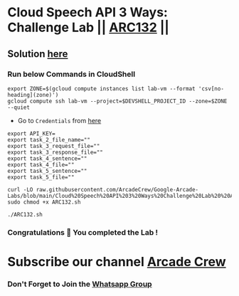 # Cloud Speech API 3 Ways: Challenge Lab || [ARC132](https://www.cloudskillsboost.google/focuses/67215?parent=catalog) ||

## Solution [here](https://youtu.be/iLn4-TvJXno)

### Run below Commands in CloudShell

```
export ZONE=$(gcloud compute instances list lab-vm --format 'csv[no-heading](zone)')
gcloud compute ssh lab-vm --project=$DEVSHELL_PROJECT_ID --zone=$ZONE --quiet
```

* Go to `Credentials` from [here](https://console.cloud.google.com/apis/credentials)

```
export API_KEY=
export task_2_file_name=""
export task_3_request_file=""
export task_3_response_file=""
export task_4_sentence=""
export task_4_file=""
export task_5_sentence=""
export task_5_file=""
```
```
curl -LO raw.githubusercontent.com/ArcadeCrew/Google-Arcade-Labs/blob/main/Cloud%20Speech%20API%203%20Ways%20Challenge%20Lab%20%20ARC132/ARC132.sh
sudo chmod +x ARC132.sh

./ARC132.sh
```

### Congratulations 🎉 You completed the Lab !

# Subscribe our channel [Arcade Crew](https://www.youtube.com/@Arcade61432)

### Don't Forget to Join the [Whatsapp Group](https://chat.whatsapp.com/FbVg9NI6Dp4CzfdsYmy0AE)
